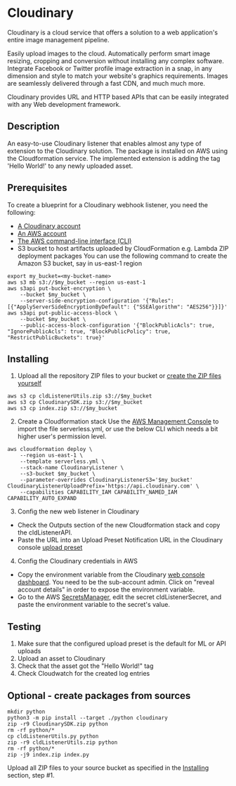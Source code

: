 # Cloudinary

Cloudinary is a cloud service that offers a solution to a web application's entire image management pipeline.

Easily upload images to the cloud. Automatically perform smart image resizing, cropping and conversion without installing any complex software. Integrate Facebook or Twitter profile image extraction in a snap, in any dimension and style to match your website's graphics requirements. Images are seamlessly delivered through a fast CDN, and much much more.

Cloudinary provides URL and HTTP based APIs that can be easily integrated with any Web development framework.

## Description

An easy-to-use Cloudinary listener that enables almost any type of extension to the Cloudinary solution. The package is installed on AWS using the Cloudformation service.
The implemented extension is adding the tag 'Hello World!' to any newly uploaded asset.

## Prerequisites

To create a blueprint for a Cloudinary webhook listener, you need the following:

* [A Cloudinary account](https://cloudinary.com/console)
* [An AWS account](https://aws.amazon.com/console/)
* [The AWS command-line interface (CLI)](https://docs.aws.amazon.com/cli/latest/userguide/cli-chap-install.html)
* S3 bucket to host artifacts uploaded by CloudFormation e.g. Lambda ZIP deployment packages
You can use the following command to create the Amazon S3 bucket, say in us-east-1 region
```
export my_bucket=<my-bucket-name>
aws s3 mb s3://$my_bucket --region us-east-1
aws s3api put-bucket-encryption \
    --bucket $my_bucket \           
    --server-side-encryption-configuration '{"Rules": [{"ApplyServerSideEncryptionByDefault": {"SSEAlgorithm": "AES256"}}]}'
aws s3api put-public-access-block \
    --bucket $my_bucket \
    --public-access-block-configuration '{"BlockPublicAcls": true, "IgnorePublicAcls": true, "BlockPublicPolicy": true, "RestrictPublicBuckets": true}'
```

## Installing

1. Upload all the repository ZIP files to your bucket or [create the ZIP files yourself](#optional---create-packages-from-sources)
```
aws s3 cp cldListenerUtils.zip s3://$my_bucket
aws s3 cp CloudinarySDK.zip s3://$my_bucket
aws s3 cp index.zip s3://$my_bucket
```

2. Create a Cloudformation stack
Use the [AWS Management Console](https://console.aws.amazon.com/cloudformation/home) to import the file serverless.yml, or use the below CLI which needs a bit higher user's permission level.
```
aws cloudformation deploy \
    --region us-east-1 \
    --template serverless.yml \
    --stack-name CloudinaryListener \
    --s3-bucket $my_bucket \
    --parameter-overrides CloudinaryListenerS3='$my_bucket' CloudinaryListenerUploadPrefix='https://api.cloudinary.com' \
    --capabilities CAPABILITY_IAM CAPABILITY_NAMED_IAM CAPABILITY_AUTO_EXPAND
```

3. Config the new web listener in Cloudinary
- Check the Outputs section of the new Cloudformation stack and copy the cldListenerAPI. 
- Paste the URL into an Upload Preset Notification URL in the Cloudinary console [upload preset](https://cloudinary.com/console/settings/upload)

4. Config the Cloudinary credentials in AWS
- Copy the environment variable from the Cloudinary [web console dashboard](https://cloudinary.com/console). You need to be the sub-account admin. Click on "reveal account details" in order to expose the environment variable.
- Go to the AWS [SecretsManager](https://console.aws.amazon.com/secretsmanager/home), edit the secret cldListenerSecret, and paste the environment variable to the secret's value.

## Testing
1. Make sure that the configured upload preset is the default for ML or API uploads
2. Upload an asset to Cloudinary
3. Check that the asset got the "Hello World!" tag
4. Check Cloudwatch for the created log entries

## Optional - create packages from sources
    mkdir python
    python3 -m pip install --target ./python cloudinary
    zip -r9 CloudinarySDK.zip python
    rm -rf python/*
    cp cldListenerUtils.py python
    zip -r9 cldListenerUtils.zip python
    rm -rf python/*
    zip -j9 index.zip index.py
Upload all ZIP files to your source bucket as specified in the [Installing](#installing) section, step #1.

